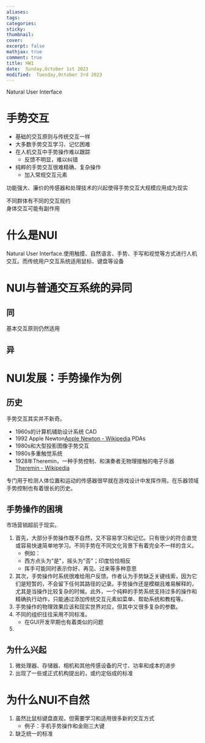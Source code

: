 ```yaml
---
aliases: 
tags: 
categories:
sticky:
thumbnail:
cover: 
excerpt: false
mathjax: true
comment: true
title: HW1
date:  Sunday,October 1st 2023
modified:  Tuesday,October 3rd 2023
---
```


Natural User Interface

# 手势交互

- 基础的交互原则与传统交互一样
- 大多数手势交互学习、记忆困难
- 在人机交互中手势操作难以跟踪
	- 反馈不明显，难以纠错
- 纯粹的手势交互很难精确、复杂操作
	- 加入常规交互元素

功能强大、廉价的传感器和处理技术的兴起使得手势交互大规模应用成为现实

不同群体有不同的交互规约  
身体交互可能有副作用

# 什么是NUI

Natural User Interface.使用触摸、自然语言、手势、手写和视觉等方式进行人机交互。而传统用户交互系统适用鼠标、键盘等设备

# NUI与普通交互系统的异同

## 同

基本交互原则仍然适用

## 异

# NUI发展：手势操作为例

## 历史

手势交互其实并不新奇。

- 1960s的计算机辅助设计系统 CAD
- 1992 Apple Newton[Apple Newton - Wikipedia](https://en.wikipedia.org/wiki/Apple_Newton) PDAs
- 1980s和大型投影图像手势交互
- 1980s多重触觉系统
- 1928年Theremin，一种手势控制、和演奏者无物理接触的电子乐器 [Theremin - Wikipedia](https://en.wikipedia.org/wiki/Theremin)

专门用于检测人体位置和运动的传感器很早就在游戏设计中发挥作用。在乐器领域手势控制也有着很长的历史。

## 手势操作的困境

市场营销超前于现实。

1. 首先，大部分手势操作既不自然，又不容易学习和记忆。只有很少的符合直觉或容易快速简单地学习。不同手势在不同文化背景下有着完全不一样的含义。
	- 例如：
	- 西方点头为"是"，摇头为"否"；印度恰恰相反
	- 挥手可能同时表示你好、再见、过来等多种意思
2. 其次，手势操作时系统很难给用户反馈。作者认为手势缺乏关键线索，因为它们是短暂的，不会留下任何其路径的记录。手势操作还是模糊且难易解释的，尤其是当操作比较复杂的时候。此外，一个纯粹的手势系统支持过多的操作和精确执行动作，只能通过添加传统交互元素如菜单、帮助系统和教程等。
3. 手势操作的物理效果应该和现实世界对应，但其中又很多复杂的参数。
4. 不同的组织往往采用不同标准。
	- 在GUI开发早期也有着类似的问题
1. 
## 为什么兴起

1. 微处理器、存储器、相机和其他传感设备的尺寸、功率和成本的进步
2. 出现了一些或正式机构提出的，或约定俗成的标准

# 为什么NUI不自然

1. 虽然比鼠标键盘直观，但需要学习和适用很多新的交互方式
	- 例子：手机手势操作和金刚三大键
2. 缺乏统一的标准

